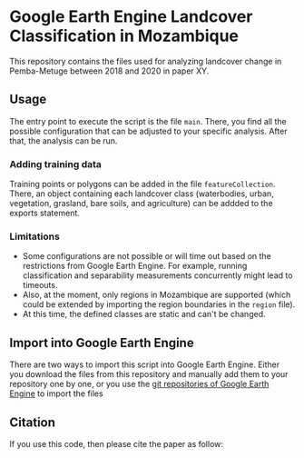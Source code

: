 # Google Earth Engine Landcover Classification in Mozambique

This repository contains the files used for analyzing landcover change in Pemba-Metuge between 2018 and 2020 in paper XY.

## Usage

The entry point to execute the script is the file `main`.
There, you find all the possible configuration that can be adjusted to your specific analysis.
After that, the analysis can be run.

### Adding training data

Training points or polygons can be added in the file `featureCollection`.
There, an object containing each landcover class (waterbodies, urban, vegetation, grasland, bare soils, and agriculture) can be addded to the exports statement.

### Limitations

- Some configurations are not possible or will time out based on the restrictions from Google Earth Engine. For example, running classification and separability measurements concurrently might lead to timeouts.
- Also, at the moment, only regions in Mozambique are supported (which could be extended by importing the region boundaries in the `region` file).
- At this time, the defined classes are static and can't be changed.

## Import into Google Earth Engine

There are two ways to import this script into Google Earth Engine.
Either you download the files from this repository and manually add them to your repository one by one,
or you use the [git repositories of Google Earth Engine](https://earthengine.googlesource.com/) to import the files

## Citation

If you use this code, then please cite the paper as follow:
